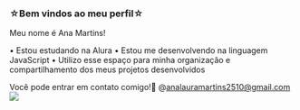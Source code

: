 ### ☆Bem vindos ao meu perfil☆

Meu nome é Ana Martins!

• Estou estudando na Alura
• Estou me desenvolvendo na linguagem JavaScript
• Utilizo esse espaço para minha organização e compartilhamento dos meus projetos desenvolvidos 

Você pode entrar em contato comigo!💌
@analauramartins2510@gmail.com 
![](https://pin.it/K89QCUxeK)
